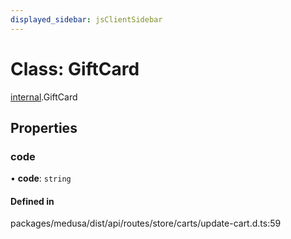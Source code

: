 ```yaml
---
displayed_sidebar: jsClientSidebar
---
```


# Class: GiftCard

[internal](../modules/internal-8.md).GiftCard

## Properties

### code

• **code**: `string`

#### Defined in

packages/medusa/dist/api/routes/store/carts/update-cart.d.ts:59
